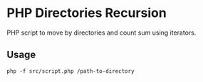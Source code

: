 # PHP Directories Recursion

PHP script to move by directories and count sum using iterators.

## Usage

```
php -f src/script.php /path-to-directory
```

